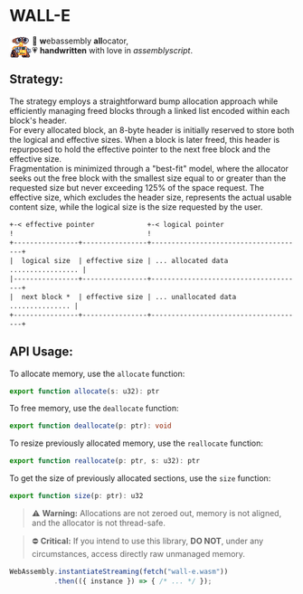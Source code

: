 
# WALL-E

<img align="left" width="40" height="40" hgap="10" src="wall-e.png">
 
🧮 **w**ebassembly **all**ocator,\
💗 **handwritten** with love in *assemblyscript*.

## Strategy:

The strategy employs a straightforward bump allocation approach while
efficiently managing freed blocks through a linked list encoded within each
block's header.\
For every allocated block, an 8-byte header is initially reserved to store
both the logical and effective sizes. When a block is later freed, this
header is repurposed to hold the effective pointer to the next free block
and the effective size.\
Fragmentation is minimized through a "best-fit" model, where the allocator
seeks out the free block with the smallest size equal to or greater than
the requested size but never exceeding 125% of the space request.
The effective size, which excludes the header size, represents the actual
usable content size, while the logical size is the size requested by the user.

```
+-< effective pointer             +-< logical pointer
!                                 !
+----------------+----------------+--------------------------------------+
|  logical size  | effective size | ... allocated data ................. |
|----------------+----------------+--------------------------------------+
|  next block *  | effective size | ... unallocated data ............... |
+----------------+----------------+--------------------------------------+
```

## API Usage:

To allocate memory, use the `allocate` function:
``` ts
export function allocate(s: u32): ptr
```
To free memory, use the `deallocate` function:
```  ts
export function deallocate(p: ptr): void
```
To resize previously allocated memory, use the `reallocate` function:
``` ts
export function reallocate(p: ptr, s: u32): ptr
```
To get the size of previously allocated sections, use the `size` function:
``` ts
export function size(p: ptr): u32
```

> ⚠️ **Warning:** Allocations are not zeroed out, memory is not aligned, and
> the allocator is not thread-safe.

> ⛔ **Critical:** If you intend to use this library, **DO NOT**, under any
> circumstances, access directly raw unmanaged memory.

``` js
WebAssembly.instantiateStreaming(fetch("wall-e.wasm"))
           .then(({ instance }) => { /* ... */ });
```
